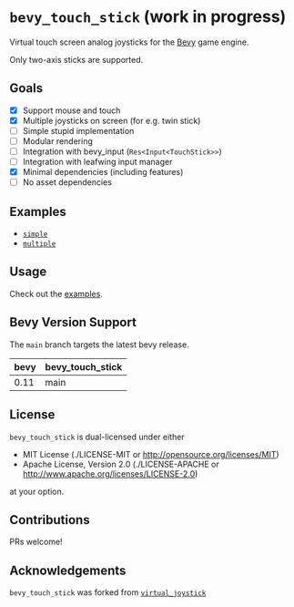 # `bevy_touch_stick` (work in progress)

Virtual touch screen analog joysticks for the [Bevy](https://bevyengine.org/)
game engine.

Only two-axis sticks are supported.

## Goals

- [x] Support mouse and touch
- [x] Multiple joysticks on screen (for e.g. twin stick)
- [ ] Simple stupid implementation
- [ ] Modular rendering
- [ ] Integration with bevy_input (`Res<Input<TouchStick>>`)
- [ ] Integration with leafwing input manager
- [x] Minimal dependencies (including features)
- [ ] No asset dependencies

## Examples

- [`simple`](./examples/simple.rs)
- [`multiple`](./examples/multiple.rs)

## Usage

Check out the [examples](./examples).

## Bevy Version Support

The `main` branch targets the latest bevy release.

|bevy|bevy_touch_stick|
|----|----------------|
|0.11| main           |

## License

`bevy_touch_stick` is dual-licensed under either

- MIT License (./LICENSE-MIT or <http://opensource.org/licenses/MIT>)
- Apache License, Version 2.0 (./LICENSE-APACHE or <http://www.apache.org/licenses/LICENSE-2.0>)

at your option.

## Contributions

PRs welcome!

## Acknowledgements

`bevy_touch_stick` was forked from [`virtual_joystick`](https://github.com/SergioRibera/virtual_joystick)
